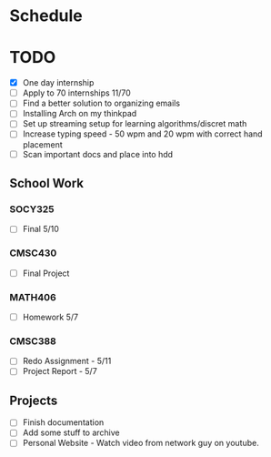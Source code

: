# Schedule
# TODO
- [X] One day internship
- [ ] Apply to 70 internships 11/70
- [ ] Find a better solution to organizing emails
- [ ] Installing Arch on my thinkpad
- [ ] Set up streaming setup for learning algorithms/discret math
- [ ] Increase typing speed - 50 wpm and 20 wpm with correct hand placement
- [ ] Scan important docs and place into hdd

## School Work
### SOCY325
- [ ] Final 5/10

### CMSC430
- [ ] Final Project
  
### MATH406
- [ ] Homework 5/7

### CMSC388
- [ ] Redo Assignment - 5/11
- [ ] Project Report - 5/7

## Projects
- [ ] Finish documentation 
- [ ] Add some stuff to archive
- [ ] Personal Website - Watch video from network guy on youtube. 
